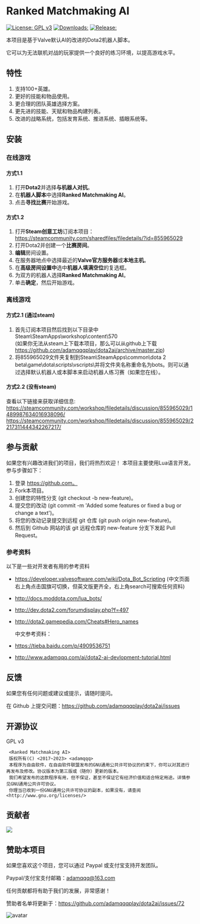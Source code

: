 # Ranked Matchmaking AI

[![License: GPL v3](https://img.shields.io/badge/License-GPL%20v3-blue.svg)](https://www.gnu.org/licenses/gpl-3.0) [![Downloads:](https://img.shields.io/steam/downloads/855965029)](https://steamcommunity.com/sharedfiles/filedetails/?id=855965029) [![Release:](https://img.shields.io/github/v/release/adamqqqplay/dota2ai)](https://github.com/adamqqqplay/dota2ai/releases)

本项目是基于Valve默认AI的改进的Dota2机器人脚本。

它可以为无法联机对战的玩家提供一个良好的练习环境，以提高游戏水平。

## 特性
1. 支持100+英雄。
2. 更好的技能和物品使用。
3. 更合理的团队英雄选择方案。
4. 更先进的技能、天赋和物品构建列表。
5. 改进的战略系统，包括发育系统、推进系统、插眼系统等。

## 安装

### 在线游戏

#### 方式1.1
1. 打开**Dota2**并选择**与机器人对抗**。
2. 在**机器人脚本**中选择**Ranked Matchmaking AI**。
3. 点击**寻找比赛**开始游戏。

#### 方式1.2
1. 打开**Steam创意工坊**订阅本项目： https://steamcommunity.com/sharedfiles/filedetails/?id=855965029
2. 打开Dota2并创建一个**比赛房间**。
3. **编辑**房间设置。
4. 在服务器地点中选择最近的**Valve官方服务器**或**本地主机**。
5. 在**高级房间设置中**选中**机器人填满空位**的复选框。
6. 为双方的机器人选择**Ranked Matchmaking AI**。
7. 单击**确定**，然后开始游戏。

### 离线游戏

#### 方式2.1 (通过steam)
1. 首先订阅本项目然后找到以下目录中 Steam\SteamApps\workshop\content\570\
(如果你无法从steam上下载本项目，那么可以从github上下载 https://github.com/adamqqqplay/dota2ai/archive/master.zip)
2. 将855965029文件夹复制到Steam\SteamApps\common\dota 2 beta\game\dota\scripts\vscripts\并将文件夹名称重命名为bots。则可以通过选择默认机器人或本脚本来启动机器人练习赛（如果您在线）。

#### 方式2.2 (没有steam)
查看以下链接来获取详细信息: 
https://steamcommunity.com/workshop/filedetails/discussion/855965029/1489987634016938096/
https://steamcommunity.com/workshop/filedetails/discussion/855965029/2217311444342267217/

## 参与贡献
如果您有兴趣改进我们的项目，我们将热烈欢迎！ 本项目主要使用Lua语言开发。
参与步骤如下：
1. 登录 https://github.com。
2. Fork本项目。
3. 创建您的特性分支 (git checkout -b new-feature)。
4. 提交您的改动 (git commit -m 'Added some features or fixed a bug or change a text')。
5. 将您的改动记录提交到远程 git 仓库 (git push origin new-feature)。
6. 然后到 Github 网站的该 git 远程仓库的 new-feature 分支下发起 Pull Request。

### 参考资料
以下是一些对开发者有用的参考资料

- https://developer.valvesoftware.com/wiki/Dota_Bot_Scripting  (中文页面右上角点击国旗可切换，但英文版更齐全，右上角search可搜索任何资料)

- http://docs.moddota.com/lua_bots/

- http://dev.dota2.com/forumdisplay.php?f=497

- http://dota2.gamepedia.com/Cheats#Hero_names

  中文参考资料：

- https://tieba.baidu.com/p/4909536751

- http://www.adamqqq.com/ai/dota2-ai-devlopment-tutorial.html

## 反馈
如果您有任何问题或建议或提示，请随时提问。

在 Github 上提交问题：https://github.com/adamqqqplay/dota2ai/issues

## 开源协议
GPL v3

     <Ranked Matchmaking AI>
     版权所有(C) <2017~2023> <adamqqq>
     本程序为自由软件，在自由软件联盟发布的GNU通用公共许可协议的约束下，你可以对其进行再发布及修改。协议版本为第三版或（随你）更新的版本。
     我们希望发布的这款程序有用，但不保证，甚至不保证它有经济价值和适合特定用途。详情参见GNU通用公共许可协议。
     你理当已收到一份GNU通用公共许可协议的副本，如果没有，请查阅<http://www.gnu.org/licenses/>

## 贡献者
<a href="https://github.com/adamqqqplay/dota2ai/graphs/contributors">
  <img src="https://contrib.rocks/image?repo=adamqqqplay/dota2ai" />
</a>

## 赞助本项目
如果您喜欢这个项目，您可以通过 Paypal 或支付宝支持开发团队。

Paypal/支付宝支付邮箱：adamqqq@163.com

任何贡献都将有助于我们的发展，非常感谢！

赞助者名单将更新于：https://github.com/adamqqqplay/dota2ai/issues/72

![avatar](https://image-10026452.cos.ap-shanghai.myqcloud.com/alipay1542723302162.jpg)